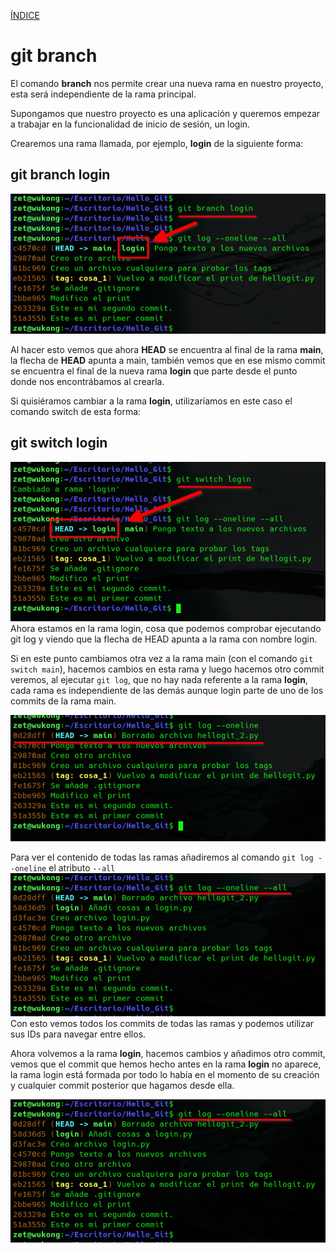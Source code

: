 [ÍNDICE](https://github.com/JoseFerDel/Guia_Git_GitHub/blob/Zet_main/README.md)

# **git branch**

El comando **branch** nos permite crear una nueva rama en nuestro proyecto, esta será independiente de la rama principal.

Supongamos que nuestro proyecto es una aplicación y queremos empezar a trabajar en la funcionalidad de inicio de sesión, un login.

Crearemos una rama llamada, por ejemplo, **login** de la siguiente forma:
## git branch login

![git_branch](/IMG/git_branch_01.png "git brnach")      

Al hacer esto vemos que ahora **HEAD** se encuentra al final de la rama **main**, la flecha de **HEAD** apunta a main, también vemos que en ese mismo commit se encuentra el final de la nueva rama **login** que parte desde el punto donde nos encontrábamos al crearla.

Si quisiéramos cambiar a la rama **login**, utilizaríamos en este caso el comando switch de esta forma:
## git switch login

![git_branch](/IMG/git_branch_02.png "git brnach")      
Ahora estamos en la rama login, cosa que podemos comprobar ejecutando git log y viendo que la flecha de HEAD apunta a la rama con nombre login.

Si en este punto cambiamos otra vez a la rama main (con el comando `git switch main`), hacemos cambios en esta rama y luego hacemos otro commit veremos, al ejecutar `git log`, que no hay nada referente a la rama **login**, cada rama es independiente de las demás aunque login parte de uno de los commits de la rama main.

![git_branch](/IMG/git_branch_03.png "git brnach")      

Para ver el contenido de todas las ramas añadiremos al comando `git log --oneline` el atributo `--all`     
![git_branch](/IMG/git_branch_04.png "git brnach")      
Con esto vemos todos los commits de todas las ramas y podemos utilizar sus IDs para navegar entre ellos.

Ahora volvemos a la rama **login**, hacemos cambios y añadimos otro commit, vemos que el commit que hemos hecho antes en la rama **login** no aparece, la rama login está formada por todo lo había en el momento de su creación y cualquier commit posterior que hagamos desde ella.

![git_branch](/IMG/git_branch_04.png "git brnach")      



